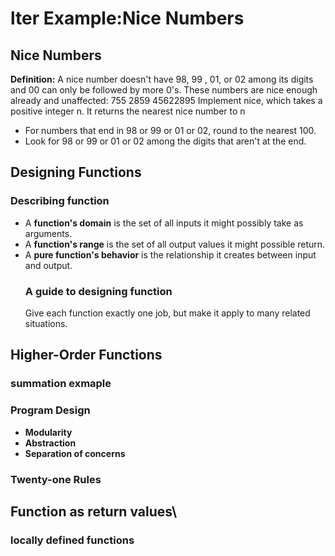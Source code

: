 # lter Example:Nice Numbers
## Nice Numbers
**Definition:** A nice number doesn't have 98, 99 , 01, or 02 among its digits and 00 can only be followed by more 0's.
These numbers are nice enough already and unaffected: 755 2859 45622895
Implement nice, which takes a positive integer n. It returns the nearest nice number to n
- For numbers that end in 98 or 99 or 01 or 02, round to the nearest 100.
- Look for 98 or 99 or 01 or 02 among the digits that aren't at the end.

## Designing Functions
### Describing function
- A **function's domain** is the set of all inputs it might possibly take as arguments.
- A **function's range** is the set of all output values it might possible return.
- A **pure function's behavior** is the relationship it creates between input and output.
  ### A guide to designing function
  Give each function exactly one job, but make it apply to many related situations.

## Higher-Order Functions
### summation exmaple

### Program Design
- **Modularity**
- **Abstraction**
- **Separation of concerns**
### Twenty-one Rules
## Function as return values\

### locally defined functions
